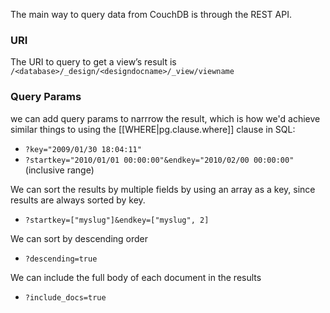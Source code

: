 
The main way to query data from CouchDB is through the REST API.

### URI
The URI to query to get a view’s result is `/<database>/_design/<designdocname>/_view/viewname`

### Query Params
we can add query params to narrrow the result, which is how we'd achieve similar things to using the [[WHERE|pg.clause.where]] clause in SQL:
- `?key="2009/01/30 18:04:11"`
- `?startkey="2010/01/01 00:00:00"&endkey="2010/02/00 00:00:00"` (inclusive range)

We can sort the results by multiple fields by using an array as a key, since results are always sorted by key.
- `?startkey=["myslug"]&endkey=["myslug", 2]`

We can sort by descending order
- `?descending=true`

We can include the full body of each document in the results
- `?include_docs=true`